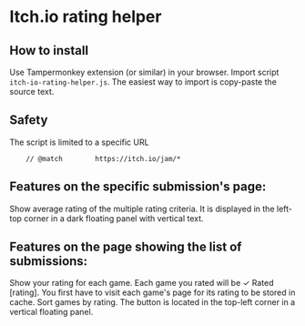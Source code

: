 # Itch.io rating helper

## How to install
Use Tampermonkey extension (or similar) in your browser. Import script `itch-io-rating-helper.js`.
The easiest way to import is copy-paste the source text.

## Safety
The script is limited to a specific URL
```
    // @match        https://itch.io/jam/*
```

## Features on the specific submission's page:
Show average rating of the multiple rating criteria.
It is displayed in the left-top corner in a dark floating panel with vertical text.

## Features on the page showing the list of submissions:
Show your rating for each game. Each game you rated will be ✓ Rated [rating].
You first have to visit each game's page for its rating to be stored in cache.
Sort games by rating. The button is located in the top-left corner in a vertical floating panel.